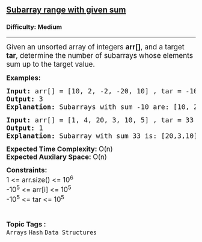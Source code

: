 <h2><a href="https://www.geeksforgeeks.org/problems/subarray-range-with-given-sum0128/1">Subarray range with given sum</a></h2><h3>Difficulty: Medium</h3><hr><div class="problems_problem_content__Xm_eO"><p><span style="font-size: 14pt;">Given an unsorted array of integers <strong>arr[]</strong>, and a target<strong> tar</strong>, determine the number of subarrays whose elements sum up to the target value.</span></p>
<p><span style="font-size: 18px;"><strong>Examples:<br></strong></span></p>
<pre><span style="font-size: 18px;"><strong>Input: </strong>arr[] = [10, 2, -2, -20, 10] , tar = -10
<strong>Output: </strong>3<strong>
Explanation: </strong>Subarrays with sum -10 are: [10, 2, -2, -20], [2, -2, -20, 10] and [-20, 10].</span>
</pre>
<pre><span style="font-size: 18px;"><strong>Input: </strong>arr[] = [1, 4, 20, 3, 10, 5] , tar = 33
<strong>Output: </strong>1<strong>
Explanation: </strong>Subarray with sum 33 is: [20,3,10].</span></pre>
<p><span style="font-size: 18px;"><strong>Expected Time Complexity: </strong>O(n)<br><strong>Expected Auxilary Space:&nbsp;</strong>O(n)</span></p>
<p><span style="font-size: 18px;"><strong>Constraints:</strong><br>1 &lt;= arr.size() &lt;= 10<sup>6</sup><br>-10<sup>5</sup> &lt;= arr[i] &lt;= 10<sup>5</sup><br>-10<sup>5</sup> &lt;= tar &lt;= 10<sup>5</sup></span></p></div><br><p><span style=font-size:18px><strong>Topic Tags : </strong><br><code>Arrays</code>&nbsp;<code>Hash</code>&nbsp;<code>Data Structures</code>&nbsp;
